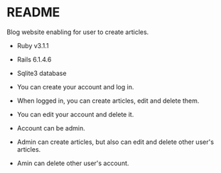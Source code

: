 # README

Blog website enabling for user to create articles.

* Ruby v3.1.1

* Rails 6.1.4.6

* Sqlite3 database

* You can create your account and log in.
* When logged in, you can create articles, edit and delete them.
* You can edit your account and delete it.
 
* Account can be admin.
* Admin can create articles, but also can edit and delete other user's articles.
* Amin can delete other user's account.
